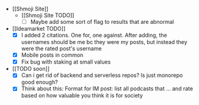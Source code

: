   * [[Shmoji Site]]
    * [[Shmoji Site TODO]]
      * [ ] Maybe add some sort of flag to results that are abnormal
  * [[Ideamarket TODO]]
    * [x] I added 2 citations. One for, one against. After adding, the usernames should be me bc they were my posts, but instead they were the rated post's username
    * [x] Mobile posts in common
    * [x] Fix bug with staking at small values
  * [[TODO soon]]
    * [x] Can i get rid of backend and serverless repos? Is just monorepo good enough?
    * [x] Think about this: Format for IM post: list all podcasts that ... and rate based on how valuable you think it is for society